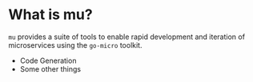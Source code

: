 # What is mu?

`mu` provides a suite of tools to enable rapid development and iteration of microservices using the `go-micro` toolkit.

- Code Generation
- Some other things
